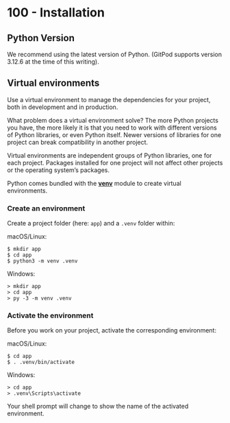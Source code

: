 # 100 - Installation

## Python Version

We recommend using the latest version of Python. (GitPod supports version 3.12.6 at the time of this writing).

## Virtual environments

Use a virtual environment to manage the dependencies for your project, both in development and in production.

What problem does a virtual environment solve? The more Python projects you have, the more likely it is that you need to work with different versions of Python libraries, or even Python itself. Newer versions of libraries for one project can break compatibility in another project.

Virtual environments are independent groups of Python libraries, one for each project. Packages installed for one project will not affect other projects or the operating system’s packages.

Python comes bundled with the **[venv](https://docs.python.org/3/library/venv.html#module-venv)** module to create virtual environments.

### Create an environment

Create a project folder (here: ```app```) and a ```.venv``` folder within:

macOS/Linux:

```
$ mkdir app
$ cd app
$ python3 -m venv .venv
```

Windows:

```
> mkdir app
> cd app
> py -3 -m venv .venv
```

### Activate the environment

Before you work on your project, activate the corresponding environment:

macOS/Linux:

```
$ cd app
$ . .venv/bin/activate
```

Windows:

```
> cd app
> .venv\Scripts\activate
```

Your shell prompt will change to show the name of the activated environment.